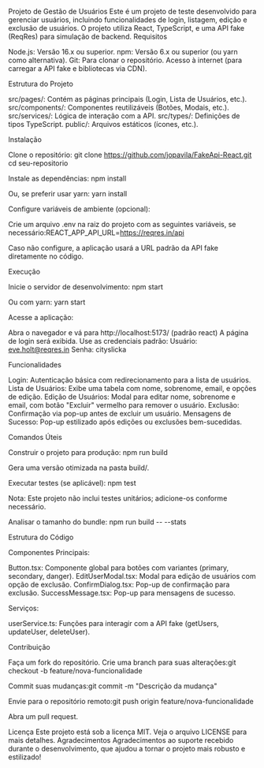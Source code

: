 Projeto de Gestão de Usuários
Este é um projeto de teste desenvolvido para gerenciar usuários, incluindo funcionalidades de login, listagem, edição e exclusão de usuários. O projeto utiliza React, TypeScript, e uma API fake (ReqRes) para simulação de backend.
Requisitos

Node.js: Versão 16.x ou superior.
npm: Versão 6.x ou superior (ou yarn como alternativa).
Git: Para clonar o repositório.
Acesso à internet (para carregar a API fake e bibliotecas via CDN).

Estrutura do Projeto

src/pages/: Contém as páginas principais (Login, Lista de Usuários, etc.).
src/components/: Componentes reutilizáveis (Botões, Modais, etc.).
src/services/: Lógica de interação com a API.
src/types/: Definições de tipos TypeScript.
public/: Arquivos estáticos (ícones, etc.).

Instalação

Clone o repositório:
git clone https://github.com/jopavila/FakeApi-React.git
cd seu-repositorio

Instale as dependências:
npm install

Ou, se preferir usar yarn:
yarn install

Configure variáveis de ambiente (opcional):

Crie um arquivo .env na raiz do projeto com as seguintes variáveis, se necessário:REACT_APP_API_URL=https://reqres.in/api

Caso não configure, a aplicação usará a URL padrão da API fake diretamente no código.

Execução

Inicie o servidor de desenvolvimento:
npm start

Ou com yarn:
yarn start

Acesse a aplicação:

Abra o navegador e vá para http://localhost:5173/ (padrão react)
A página de login será exibida. Use as credenciais padrão:
Usuário: eve.holt@reqres.in
Senha: cityslicka

Funcionalidades

Login: Autenticação básica com redirecionamento para a lista de usuários.
Lista de Usuários: Exibe uma tabela com nome, sobrenome, email, e opções de edição.
Edição de Usuários: Modal para editar nome, sobrenome e email, com botão "Excluir" vermelho para remover o usuário.
Exclusão: Confirmação via pop-up antes de excluir um usuário.
Mensagens de Sucesso: Pop-up estilizado após edições ou exclusões bem-sucedidas.

Comandos Úteis

Construir o projeto para produção:
npm run build

Gera uma versão otimizada na pasta build/.

Executar testes (se aplicável):
npm test

Nota: Este projeto não inclui testes unitários; adicione-os conforme necessário.

Analisar o tamanho do bundle:
npm run build -- --stats

Estrutura do Código

Componentes Principais:

Button.tsx: Componente global para botões com variantes (primary, secondary, danger).
EditUserModal.tsx: Modal para edição de usuários com opção de exclusão.
ConfirmDialog.tsx: Pop-up de confirmação para exclusão.
SuccessMessage.tsx: Pop-up para mensagens de sucesso.

Serviços:

userService.ts: Funções para interagir com a API fake (getUsers, updateUser, deleteUser).

Contribuição

Faça um fork do repositório.
Crie uma branch para suas alterações:git checkout -b feature/nova-funcionalidade

Commit suas mudanças:git commit -m "Descrição da mudança"

Envie para o repositório remoto:git push origin feature/nova-funcionalidade

Abra um pull request.

Licença
Este projeto está sob a licença MIT. Veja o arquivo LICENSE para mais detalhes.
Agradecimentos
Agradecimentos ao suporte recebido durante o desenvolvimento, que ajudou a tornar o projeto mais robusto e estilizado!
